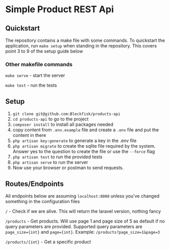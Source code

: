 # Simple Product REST Api

## Quickstart
The repository contains a make file with some commands. 
To quickstart the application, run `make setup` when standing in the repository.
This covers point 3 to 9 of the setup guide below

### Other makefile commands
`make serve` - start the server

`make test` - run the tests

## Setup
1. `git clone git@github.com:Bleckfisk/products-api`
2. `cd products-api` to go to the project
3. `composer install` to install all packages needed
4. copy content from `.env.example` file and create a `.env` file and put the content in there
5. `php artisan key:generate` to generate a key in the .env file
6. `php artisan migrate` to create the sqlite file required by the system. Answer yes to the question to create the file or use the `--force` flag
7. `php artisan test` to run the provided tests
8. `php artisan serve` to run the server
9. Now use your browser or postman to send requests.

## Routes/Endpoints
All endpoints below are assuming `localhost:8000` unless you've changed something in the configuration files

`/` - Check if we are alive. This will return the laravel version, nothing fancy

`/products` - Get products. Will use page 1 and page size of 5 as default if no query parameters are provided. Supported query parameters are `page_size={int}` and `page={int}`. Example: `/products?page_size=1&page=3`

`/products/{int}` - Get a specific product
